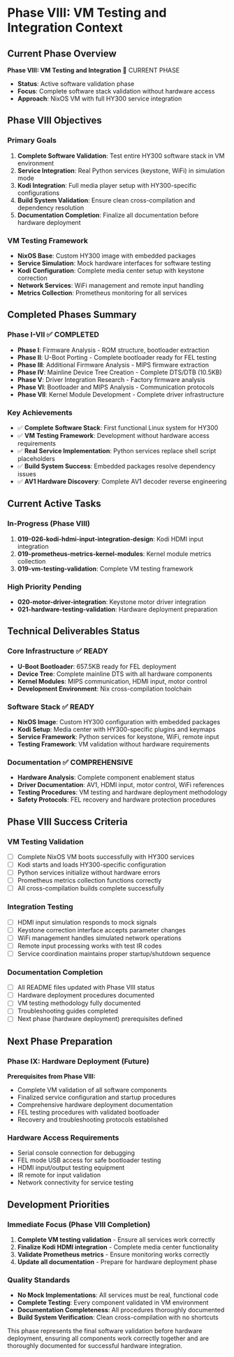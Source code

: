 # Phase VIII: VM Testing and Integration Context

## Current Phase Overview
**Phase VIII: VM Testing and Integration** 🎯 CURRENT PHASE
- **Status**: Active software validation phase
- **Focus**: Complete software stack validation without hardware access
- **Approach**: NixOS VM with full HY300 service integration

## Phase VIII Objectives

### Primary Goals
1. **Complete Software Validation**: Test entire HY300 software stack in VM environment
2. **Service Integration**: Real Python services (keystone, WiFi) in simulation mode  
3. **Kodi Integration**: Full media player setup with HY300-specific configurations
4. **Build System Validation**: Ensure clean cross-compilation and dependency resolution
5. **Documentation Completion**: Finalize all documentation before hardware deployment

### VM Testing Framework
- **NixOS Base**: Custom HY300 image with embedded packages
- **Service Simulation**: Mock hardware interfaces for software testing
- **Kodi Configuration**: Complete media center setup with keystone correction
- **Network Services**: WiFi management and remote input handling
- **Metrics Collection**: Prometheus monitoring for all services

## Completed Phases Summary

### Phase I-VII ✅ COMPLETED
- **Phase I**: Firmware Analysis - ROM structure, bootloader extraction
- **Phase II**: U-Boot Porting - Complete bootloader ready for FEL testing
- **Phase III**: Additional Firmware Analysis - MIPS firmware extraction
- **Phase IV**: Mainline Device Tree Creation - Complete DTS/DTB (10.5KB)
- **Phase V**: Driver Integration Research - Factory firmware analysis
- **Phase VI**: Bootloader and MIPS Analysis - Communication protocols
- **Phase VII**: Kernel Module Development - Complete driver infrastructure

### Key Achievements
- ✅ **Complete Software Stack**: First functional Linux system for HY300
- ✅ **VM Testing Framework**: Development without hardware access requirements
- ✅ **Real Service Implementation**: Python services replace shell script placeholders
- ✅ **Build System Success**: Embedded packages resolve dependency issues
- ✅ **AV1 Hardware Discovery**: Complete AV1 decoder reverse engineering

## Current Active Tasks

### In-Progress (Phase VIII)
1. **019-026-kodi-hdmi-input-integration-design**: Kodi HDMI input integration
2. **019-prometheus-metrics-kernel-modules**: Kernel module metrics collection
3. **019-vm-testing-validation**: Complete VM testing framework

### High Priority Pending
- **020-motor-driver-integration**: Keystone motor driver integration
- **021-hardware-testing-validation**: Hardware deployment preparation

## Technical Deliverables Status

### Core Infrastructure ✅ READY
- **U-Boot Bootloader**: 657.5KB ready for FEL deployment
- **Device Tree**: Complete mainline DTS with all hardware components
- **Kernel Modules**: MIPS communication, HDMI input, motor control
- **Development Environment**: Nix cross-compilation toolchain

### Software Stack ✅ READY  
- **NixOS Image**: Custom HY300 configuration with embedded packages
- **Kodi Setup**: Media center with HY300-specific plugins and keymaps
- **Service Framework**: Python services for keystone, WiFi, remote input
- **Testing Framework**: VM validation without hardware requirements

### Documentation ✅ COMPREHENSIVE
- **Hardware Analysis**: Complete component enablement status
- **Driver Documentation**: AV1, HDMI input, motor control, WiFi references
- **Testing Procedures**: VM testing and hardware deployment methodology
- **Safety Protocols**: FEL recovery and hardware protection procedures

## Phase VIII Success Criteria

### VM Testing Validation
- [ ] Complete NixOS VM boots successfully with HY300 services
- [ ] Kodi starts and loads HY300-specific configuration
- [ ] Python services initialize without hardware errors
- [ ] Prometheus metrics collection functions correctly
- [ ] All cross-compilation builds complete successfully

### Integration Testing
- [ ] HDMI input simulation responds to mock signals
- [ ] Keystone correction interface accepts parameter changes
- [ ] WiFi management handles simulated network operations
- [ ] Remote input processing works with test IR codes
- [ ] Service coordination maintains proper startup/shutdown sequence

### Documentation Completion
- [ ] All README files updated with Phase VIII status
- [ ] Hardware deployment procedures documented
- [ ] VM testing methodology fully documented
- [ ] Troubleshooting guides completed
- [ ] Next phase (hardware deployment) prerequisites defined

## Next Phase Preparation

### Phase IX: Hardware Deployment (Future)
**Prerequisites from Phase VIII:**
- Complete VM validation of all software components
- Finalized service configuration and startup procedures
- Comprehensive hardware deployment documentation
- FEL testing procedures with validated bootloader
- Recovery and troubleshooting protocols established

### Hardware Access Requirements
- Serial console connection for debugging
- FEL mode USB access for safe bootloader testing
- HDMI input/output testing equipment
- IR remote for input validation
- Network connectivity for service testing

## Development Priorities

### Immediate Focus (Phase VIII Completion)
1. **Complete VM testing validation** - Ensure all services work correctly
2. **Finalize Kodi HDMI integration** - Complete media center functionality
3. **Validate Prometheus metrics** - Ensure monitoring works correctly
4. **Update all documentation** - Prepare for hardware deployment phase

### Quality Standards
- **No Mock Implementations**: All services must be real, functional code
- **Complete Testing**: Every component validated in VM environment
- **Documentation Completeness**: All procedures thoroughly documented
- **Build System Verification**: Clean cross-compilation with no shortcuts

This phase represents the final software validation before hardware deployment, ensuring all components work correctly together and are thoroughly documented for successful hardware integration.